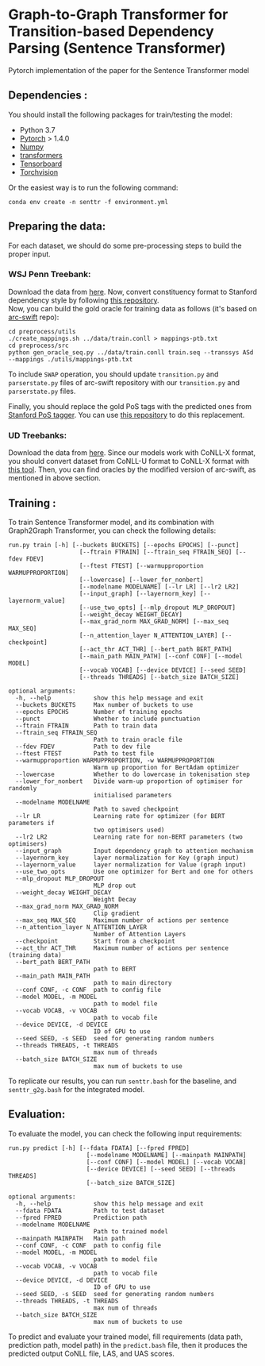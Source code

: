 # Graph-to-Graph Transformer for Transition-based Dependency Parsing (Sentence Transformer)

Pytorch implementation of the paper for the Sentence Transformer model

## Dependencies : 
You should install the following packages for train/testing the model: 
- Python 3.7
- [Pytorch](https://pytorch.org/) > 1.4.0 
- [Numpy](https://numpy.org/)
- [transformers](https://github.com/huggingface/transformers)
- [Tensorboard](https://www.tensorflow.org/guide/summaries_and_tensorboard)
- [Torchvision](https://pytorch.org/)

Or the easiest way is to run the following command:  
```
conda env create -n senttr -f environment.yml
```

## Preparing the data:
For each dataset, we should do some pre-processing steps to build the proper input.
### WSJ Penn Treebank:
Download the data from [here](https://catalog.ldc.upenn.edu/LDC99T42). 
Now, convert constituency format to Stanford dependency style by following 
[this repository](https://github.com/hankcs/TreebankPreprocessing).  
Now, you can build the gold oracle for training data as follows (it's based on [arc-swift](https://github.com/qipeng/arc-swift) repo):  

```
cd preprocess/utils
./create_mappings.sh ../data/train.conll > mappings-ptb.txt
cd preprocess/src
python gen_oracle_seq.py ../data/train.conll train.seq --transsys ASd --mappings ./utils/mappings-ptb.txt
```
To include `SWAP` operation, you should update `transition.py` and `parserstate.py` files of arc-swift repository with our `transition.py` and `parserstate.py` files.  

Finally, you should replace the gold PoS tags with the predicted ones from [Stanford PoS tagger](https://nlp.stanford.edu/software/tagger.shtml).
You can use [this repository](https://github.com/shuoyangd/hoolock) to do this replacement.

### UD Treebanks:

Download the data from [here](http://hdl.handle.net/11234/1-2895). 
Since our models work with CoNLL-X format, you should convert dataset from CoNLL-U format to CoNLL-X format with [this tool](https://github.com/alirezamshi/G2GTr/blob/master/senttr/conllu_to_conllx_no_underline.pl). Then, you can find oracles by the modified version of arc-swift, as mentioned in above section.
## Training :

To train Sentence Transformer model, and its combination with Graph2Graph Transformer, you can check the following details:  

```
run.py train [-h] [--buckets BUCKETS] [--epochs EPOCHS] [--punct]
                    [--ftrain FTRAIN] [--ftrain_seq FTRAIN_SEQ] [--fdev FDEV]
                    [--ftest FTEST] [--warmupproportion WARMUPPROPORTION]
                    [--lowercase] [--lower_for_nonbert]
                    [--modelname MODELNAME] [--lr LR] [--lr2 LR2]
                    [--input_graph] [--layernorm_key] [--layernorm_value]
                    [--use_two_opts] [--mlp_dropout MLP_DROPOUT]
                    [--weight_decay WEIGHT_DECAY]
                    [--max_grad_norm MAX_GRAD_NORM] [--max_seq MAX_SEQ]
                    [--n_attention_layer N_ATTENTION_LAYER] [--checkpoint]
                    [--act_thr ACT_THR] [--bert_path BERT_PATH]
                    [--main_path MAIN_PATH] [--conf CONF] [--model MODEL]
                    [--vocab VOCAB] [--device DEVICE] [--seed SEED]
                    [--threads THREADS] [--batch_size BATCH_SIZE]

optional arguments:
  -h, --help            show this help message and exit
  --buckets BUCKETS     Max number of buckets to use
  --epochs EPOCHS       Number of training epochs
  --punct               Whether to include punctuation
  --ftrain FTRAIN       Path to train data
  --ftrain_seq FTRAIN_SEQ
                        Path to train oracle file
  --fdev FDEV           Path to dev file
  --ftest FTEST         Path to test file
  --warmupproportion WARMUPPROPORTION, -w WARMUPPROPORTION
                        Warm up proportion for BertAdam optimizer
  --lowercase           Whether to do lowercase in tokenisation step
  --lower_for_nonbert   Divide warm-up proportion of optimiser for randomly
                        initialised parameters
  --modelname MODELNAME
                        Path to saved checkpoint
  --lr LR               Learning rate for optimizer (for BERT parameters if
                        two optimisers used)
  --lr2 LR2             Learning rate for non-BERT parameters (two optimisers)
  --input_graph         Input dependency graph to attention mechanism
  --layernorm_key       layer normalization for Key (graph input)
  --layernorm_value     layer normalization for Value (graph input)
  --use_two_opts        Use one optimizer for Bert and one for others
  --mlp_dropout MLP_DROPOUT
                        MLP drop out
  --weight_decay WEIGHT_DECAY
                        Weight Decay
  --max_grad_norm MAX_GRAD_NORM
                        Clip gradient
  --max_seq MAX_SEQ     Maximum number of actions per sentence
  --n_attention_layer N_ATTENTION_LAYER
                        Number of Attention Layers
  --checkpoint          Start from a checkpoint
  --act_thr ACT_THR     Maximum number of actions per sentence (training data)
  --bert_path BERT_PATH
                        path to BERT
  --main_path MAIN_PATH
                        path to main directory
  --conf CONF, -c CONF  path to config file
  --model MODEL, -m MODEL
                        path to model file
  --vocab VOCAB, -v VOCAB
                        path to vocab file
  --device DEVICE, -d DEVICE
                        ID of GPU to use
  --seed SEED, -s SEED  seed for generating random numbers
  --threads THREADS, -t THREADS
                        max num of threads
  --batch_size BATCH_SIZE
                        max num of buckets to use
```

To replicate our results, you can run ```senttr.bash``` for the baseline, and ```senttr_g2g.bash``` for the integrated model.  

## Evaluation:

To evaluate the model, you can check the following input requirements:  

```
run.py predict [-h] [--fdata FDATA] [--fpred FPRED]
                      [--modelname MODELNAME] [--mainpath MAINPATH]
                      [--conf CONF] [--model MODEL] [--vocab VOCAB]
                      [--device DEVICE] [--seed SEED] [--threads THREADS]
                      [--batch_size BATCH_SIZE]

optional arguments:
  -h, --help            show this help message and exit
  --fdata FDATA         Path to test dataset
  --fpred FPRED         Prediction path
  --modelname MODELNAME
                        Path to trained model
  --mainpath MAINPATH   Main path
  --conf CONF, -c CONF  path to config file
  --model MODEL, -m MODEL
                        path to model file
  --vocab VOCAB, -v VOCAB
                        path to vocab file
  --device DEVICE, -d DEVICE
                        ID of GPU to use
  --seed SEED, -s SEED  seed for generating random numbers
  --threads THREADS, -t THREADS
                        max num of threads
  --batch_size BATCH_SIZE
                        max num of buckets to use
```

To predict and evaluate your trained model, fill requirements (data path, prediction path, model path) in the ```predict.bash``` file, then it
produces the predicted output CoNLL file, LAS, and UAS scores.  
